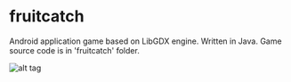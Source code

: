 # fruitcatch
Android application game based on LibGDX engine. Written in Java.
Game source code is in 'fruitcatch' folder.

![alt tag](http://i.imgur.com/PZCQpms.jpg)